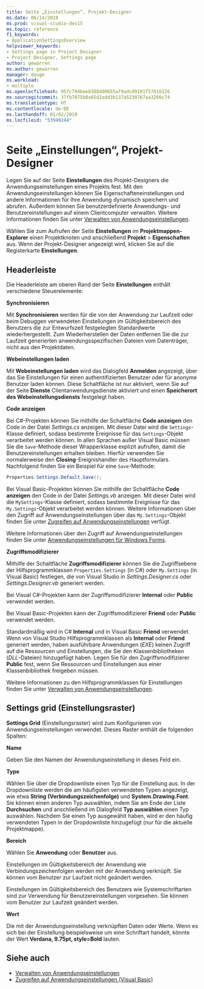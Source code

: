 ```yaml
---
title: Seite „Einstellungen“, Projekt-Designer
ms.date: 06/14/2018
ms.prod: visual-studio-dev15
ms.topic: reference
f1_keywords:
- ApplicationSettingsOverview
helpviewer_keywords:
- Settings page in Project Designer
- Project Designer, Settings page
author: gewarren
ms.author: gewarren
manager: douge
ms.workload:
- multiple
ms.openlocfilehash: 95fc794bee8388dd0655af9adcd9101f57816126
ms.sourcegitcommit: 37fb7075b0a65d2add3b137a5230767aa3266c74
ms.translationtype: HT
ms.contentlocale: de-DE
ms.lasthandoff: 01/02/2019
ms.locfileid: "53949244"
---
```

# <a name="settings-page-project-designer"></a>Seite „Einstellungen“, Projekt-Designer

Legen Sie auf der Seite **Einstellungen** des Projekt-Designers die Anwendungseinstellungen eines Projekts fest. Mit den Anwendungseinstellungen können Sie Eigenschafteneinstellungen und andere Informationen für Ihre Anwendung dynamisch speichern und abrufen. Außerdem können Sie benutzerdefinierte Anwendungs- und Benutzereinstellungen auf einem Clientcomputer verwalten. Weitere Informationen finden Sie unter [Verwalten von Anwendungseinstellungen](../managing-application-settings-dotnet.md).

Wählen Sie zum Aufrufen der Seite **Einstellungen** im **Projektmappen-Explorer** einen Projektknoten und anschließend **Projekt** > **Eigenschaften** aus. Wenn der Projekt-Designer angezeigt wird, klicken Sie auf die Registerkarte **Einstellungen**.

## <a name="header-bar"></a>Headerleiste

Die Headerleiste am oberen Rand der Seite **Einstellungen** enthält verschiedene Steuerelemente:

**Synchronisieren**

Mit **Synchronisieren** werden für die von der Anwendung zur Laufzeit oder beim Debuggen verwendeten Einstellungen im Gültigkeitsbereich des Benutzers die zur Entwurfszeit festgelegten Standardwerte wiederhergestellt. Zum Wiederherstellen der Daten entfernen Sie die zur Laufzeit generierten anwendungsspezifischen Dateien vom Datenträger, nicht aus den Projektdaten.

**Webeinstellungen laden**

Mit **Webeinstellungen laden** wird das Dialogfeld **Anmelden** angezeigt, über das Sie Einstellungen für einen authentifizierten Benutzer oder für anonyme Benutzer laden können. Diese Schaltfläche ist nur aktiviert, wenn Sie auf der Seite **Dienste** Clientanwendungsdienste aktiviert und einen **Speicherort des Webeinstellungsdiensts** festgelegt haben.

**Code anzeigen**

Bei C#-Projekten können Sie mithilfe der Schaltfläche **Code anzeigen** den Code in der Datei *Settings.cs* anzeigen. Mit dieser Datei wird die `Settings`-Klasse definiert, sodass bestimmte Ereignisse für das `Settings`-Objekt verarbeitet werden können. In allen Sprachen außer Visual Basic müssen Sie die `Save`-Methode dieser Wrapperklasse explizit aufrufen, damit die Benutzereinstellungen erhalten bleiben. Hierfür verwenden Sie normalerweise den **Closing**-Ereignishandler des Hauptformulars. Nachfolgend finden Sie ein Beispiel für eine `Save`-Methode:

```csharp
Properties.Settings.Default.Save();
```

Bei Visual Basic-Projekten können Sie mithilfe der Schaltfläche **Code anzeigen** den Code in der Datei *Settings.vb* anzeigen. Mit dieser Datei wird die `MySettings`-Klasse definiert, sodass bestimmte Ereignisse für das `My.Settings`-Objekt verarbeitet werden können. Weitere Informationen über den Zugriff auf Anwendungseinstellungen über das `My.Settings`-Objekt finden Sie unter [Zugreifen auf Anwendungseinstellungen](/dotnet/visual-basic/developing-apps/programming/app-settings/accessing-application-settings) verfügt.

Weitere Informationen über den Zugriff auf Anwendungseinstellungen finden Sie unter [Anwendungseinstellungen für Windows Forms](/dotnet/framework/winforms/advanced/application-settings-for-windows-forms).

**Zugriffsmodifizierer**

Mithilfe der Schaltfläche **Zugriffsmodifizierer** können Sie die Zugriffsebene der Hilfsprogrammklassen `Properties.Settings` (in C#) oder `My.Settings` (in Visual Basic) festlegen, die von Visual Studio in *Settings.Designer.cs* oder *Settings.Designer.vb* generiert werden.

Bei Visual C#-Projekten kann der Zugriffsmodifizierer **Internal** oder **Public** verwendet werden.

Bei Visual Basic-Projekten kann der Zugriffsmodifizierer **Friend** oder **Public** verwendet werden.

Standardmäßig wird in C# **Internal** und in Visual Basic **Friend** verwendet. Wenn von Visual Studio Hilfsprogrammklassen als **Internal** oder **Friend** generiert werden, haben ausführbare Anwendungen (*EXE*) keinen Zugriff auf die Ressourcen und Einstellungen, die Sie den Klassenbibliotheken (*DLL*-Dateien) hinzugefügt haben. Legen Sie für den Zugriffsmodifizierer **Public** fest, wenn Sie Ressourcen und Einstellungen aus einer Klassenbibliothek freigeben müssen.

Weitere Informationen zu den Hilfsprogrammklassen für Einstellungen finden Sie unter [Verwalten von Anwendungseinstellungen](../managing-application-settings-dotnet.md).

## <a name="settings-grid"></a>Settings grid (Einstellungsraster)

**Settings Grid** (Einstellungsraster) wird zum Konfigurieren von Anwendungseinstellungen verwendet. Dieses Raster enthält die folgenden Spalten:

**Name**

Geben Sie den Namen der Anwendungseinstellung in dieses Feld ein.

**Type**

Wählen Sie über die Dropdownliste einen Typ für die Einstellung aus. In der Dropdownliste werden die am häufigsten verwendeten Typen angezeigt, wie etwa **String** **(Verbindungszeichenfolge)** und **System.Drawing.Font**. Sie können einen anderen Typ auswählen, indem Sie am Ende der Liste **Durchsuchen** und anschließend im Dialogfeld **Typ auswählen** einen Typ auswählen. Nachdem Sie einen Typ ausgewählt haben, wird er den häufig verwendeten Typen in der Dropdownliste hinzugefügt (nur für die aktuelle Projektmappe).

**Bereich**

Wählen Sie **Anwendung** oder **Benutzer** aus.

Einstellungen im Gültigkeitsbereich der Anwendung wie Verbindungszeichenfolgen werden mit der Anwendung verknüpft. Sie können vom Benutzer zur Laufzeit nicht geändert werden.

Einstellungen im Gültigkeitsbereich des Benutzers wie Systemschriftarten sind zur Verwendung für Benutzereinstellungen vorgesehen. Sie können vom Benutzer zur Laufzeit geändert werden.

**Wert**

Die mit der Anwendungseinstellung verknüpften Daten oder Werte. Wenn es sich bei der Einstellung beispielsweise um eine Schriftart handelt, könnte der Wert **Verdana, 9.75pt, style=Bold** lauten.

## <a name="see-also"></a>Siehe auch

- [Verwalten von Anwendungseinstellungen](../managing-application-settings-dotnet.md)
- [Zugreifen auf Anwendungseinstellungen (Visual Basic)](/dotnet/visual-basic/developing-apps/programming/app-settings/accessing-application-settings)